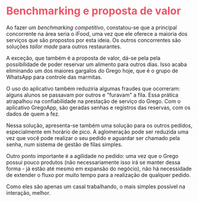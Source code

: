# <span style="color:#ED5565">Benchmarking e proposta de valor</span>

Ao fazer um *benchmarking competitivo*, constatou-se que a principal concorrente na área seria o iFood, uma vez que ele oferece a maioria dos serviços que são propostos por esta ideia. Os outros concorrentes são soluções *tailor made* para outros restaurantes.

A exceção, que também é a proposta de valor, dá-se pela pela possibilidade de poder reservar um alimento para outros dias. Isso acaba eliminando um dos maiores gargalos do Grego hoje, que é o grupo de WhatsApp para controle das marmitas.

O uso do aplicativo também reduziria algumas fraudes que ocorreram: alguns alunos se passavam por outros e "furavam" a fila. Essa prática atrapalhou na confiabilidade na prestação de serviço do Grego. Com o aplicativo GregoApp, são geradas senhas e registros das reservas, com os dados de quem a fez.

Nessa solução, apresenta-se também uma solução para os outros pedidos, especialmente em horário de pico. A aglomeração pode ser reduzida uma vez que você pode realizar o seu pedido e aguardar ser chamado pela senha, num sistema de gestão de filas simples. 

Outro ponto importante é a agilidade no pedido: uma vez que o Grego possui pouco produtos (não necessariamente isso irá se manter dessa forma - já estão até mesmo em expansão do negócio), não há necessidade de extender o fluxo por muito tempo para a realização de qualquer pedido. 

Como eles são apenas um casal trabalhando, o mais simples possível na interação, melhor.